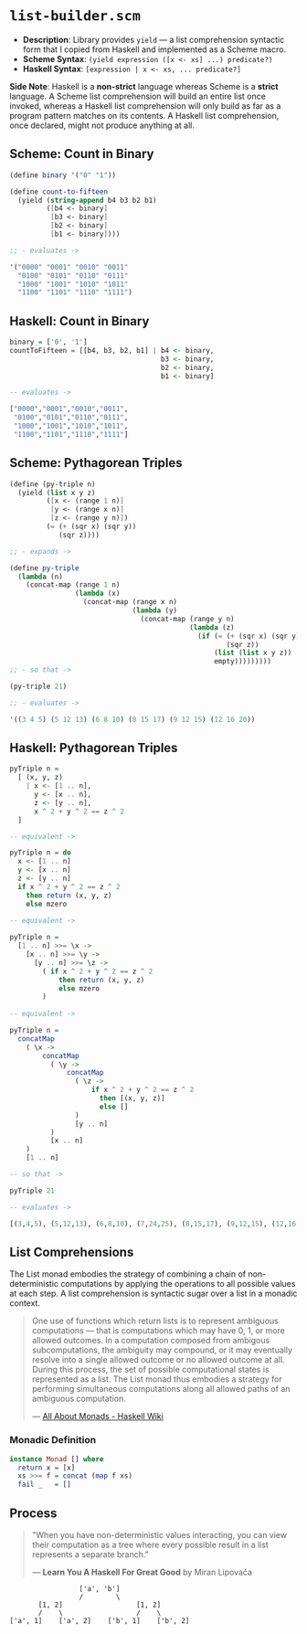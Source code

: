 # `list-builder.scm`

- **Description**: Library provides `yield` — a list comprehension syntactic form
  that I copied from Haskell and implemented as a Scheme macro.
- **Scheme Syntax**: `(yield expression ([x <- xs] ...) predicate?)`
- **Haskell Syntax**: `[expression | x <- xs, ... predicate?]`

**Side Note**: Haskell is a **non-strict** language whereas Scheme is a **strict** language. A Scheme
list comprehension will build an entire list once invoked, whereas a Haskell list comprehension
will only build as far as a program pattern matches on its contents. A Haskell list comprehension,
once declared, might not produce anything at all.

## Scheme: Count in Binary

```scheme
(define binary '("0" "1"))

(define count-to-fifteen
  (yield (string-append b4 b3 b2 b1)
         ([b4 <- binary]
          [b3 <- binary]
          [b2 <- binary]
          [b1 <- binary])))

;; - evaluates ->

'("0000" "0001" "0010" "0011"
  "0100" "0101" "0110" "0111"
  "1000" "1001" "1010" "1011"
  "1100" "1101" "1110" "1111")
```

## Haskell: Count in Binary

```haskell
binary = ['0', '1']
countToFifteen = [[b4, b3, b2, b1] | b4 <- binary,
                                     b3 <- binary,
                                     b2 <- binary,
                                     b1 <- binary]

-- evaluates ->

["0000","0001","0010","0011",
 "0100","0101","0110","0111",
 "1000","1001","1010","1011",
 "1100","1101","1110","1111"]
```

## Scheme: Pythagorean Triples

```scheme       
(define (py-triple n)
  (yield (list x y z)
         ([x <- (range 1 n)]
          [y <- (range x n)]
          [z <- (range y n)])
         (= (+ (sqr x) (sqr y))
            (sqr z))))

;; - expands ->

(define py-triple
  (lambda (n)
    (concat-map (range 1 n)
                (lambda (x)
                  (concat-map (range x n)
                              (lambda (y)
                                (concat-map (range y n)
                                            (lambda (z)
                                              (if (= (+ (sqr x) (sqr y))
                                                     (sqr z))
                                                  (list (list x y z))
                                                  empty)))))))))
;; - so that ->

(py-triple 21)

;; - evaluates ->

'((3 4 5) (5 12 13) (6 8 10) (8 15 17) (9 12 15) (12 16 20))
```

## Haskell: Pythagorean Triples

```haskell
pyTriple n =
  [ (x, y, z)
    | x <- [1 .. n],
      y <- [x .. n],
      z <- [y .. n],
      x ^ 2 + y ^ 2 == z ^ 2
  ]

-- equivalent ->

pyTriple n = do
  x <- [1 .. n]
  y <- [x .. n]
  z <- [y .. n]
  if x ^ 2 + y ^ 2 == z ^ 2
    then return (x, y, z)
    else mzero
   
-- equivalent ->

pyTriple n =
  [1 .. n] >>= \x ->
    [x .. n] >>= \y ->
      [y .. n] >>= \z ->
        ( if x ^ 2 + y ^ 2 == z ^ 2
            then return (x, y, z)
            else mzero
        )
             
-- equivalent ->

pyTriple n =
  concatMap
    ( \x ->
        concatMap
          ( \y ->
              concatMap
                ( \z ->
                    if x ^ 2 + y ^ 2 == z ^ 2
                      then [(x, y, z)]
                      else []
                )
                [y .. n]
          )
          [x .. n]
    )
    [1 .. n]

-- so that ->

pyTriple 21

-- evaluates ->

[(3,4,5), (5,12,13), (6,8,10), (7,24,25), (8,15,17), (9,12,15), (12,16,20)]
```

## List Comprehensions

The List monad embodies the strategy of combining a chain of non-deterministic computations 
by applying the operations to all possible values at each step. A list comprehension
is syntactic sugar over a list in a monadic context.

> One use of functions which return lists is to represent ambiguous computations — that is computations 
> which may have 0, 1, or more allowed outcomes. In a computation composed from ambigous subcomputations, 
> the ambiguity may compound, or it may eventually resolve into a single allowed outcome or no allowed 
> outcome at all. During this process, the set of possible computational states is represented as a list. 
> The List monad thus embodies a strategy for performing simultaneous computations along all allowed 
> paths of an ambiguous computation. 
>
> — [All About Monads - Haskell Wiki](https://wiki.haskell.org/All_About_Monads)

### Monadic Definition

```haskell
instance Monad [] where
  return x = [x]
  xs >>= f = concat (map f xs)
  fail _   = []
```

## Process

> "When you have non-deterministic values interacting, you can view their computation as 
>  a tree where every possible result in a list represents a separate branch."
>
> — **Learn You A Haskell For Great Good** by Miran Lipovača

```text
                 ['a', 'b']
                 /        \
       [1, 2]                  [1, 2]
       /    \                  /    \
['a', 1]    ['a', 2]    ['b', 1]    ['b', 2]
```

